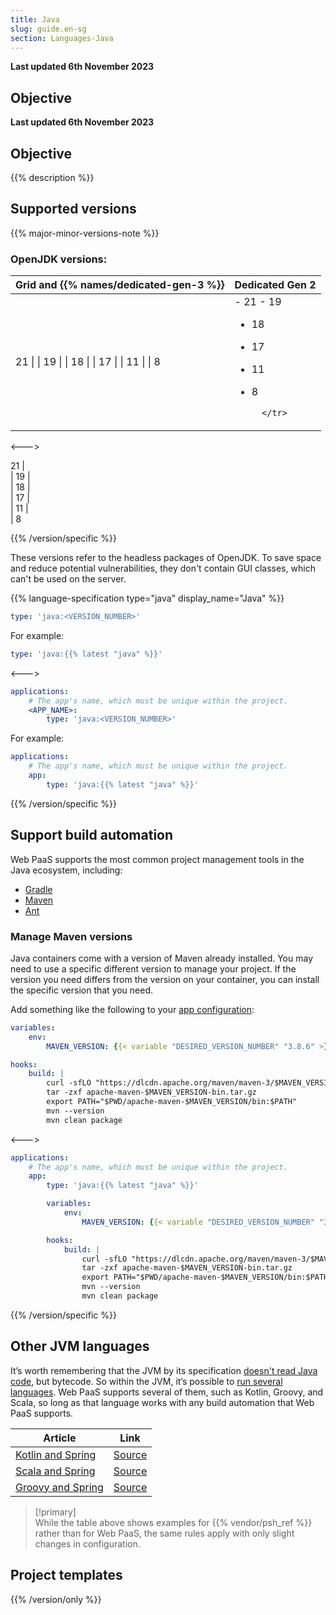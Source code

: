 ```yaml
---
title: Java
slug: guide.en-sg
section: Languages-Java
---
```


**Last updated 6th November 2023**



## Objective  

**Last updated 6th November 2023**



## Objective  

{{% description %}}

## Supported versions

{{% major-minor-versions-note %}}

### OpenJDK versions:


<!-- API Version 1 -->

<table>
    <thead>
        <tr>
            <th>Grid and {{% names/dedicated-gen-3 %}}</th>
            <th>Dedicated Gen 2</th>
        </tr>
    </thead>
    <tbody>
        <tr>
            <td>21 |  
|  19 |  
|  18 |  
|  17 |  
|  11 |  
|  8</td>
            <td>- 21  
- 19  

- 18  

- 17  

- 11  

- 8</thd>

        </tr>
    </tbody>
</table>

<--->
<!-- API Version 2 -->

21 |  
|  19 |  
|  18 |  
|  17 |  
|  11 |  
|  8

{{% /version/specific %}}

These versions refer to the headless packages of OpenJDK.
To save space and reduce potential vulnerabilities, they don't contain GUI classes, which can't be used on the server.

{{% language-specification type="java" display_name="Java" %}}



```yaml {configFile="app"}
type: 'java:<VERSION_NUMBER>'
```

For example:

```yaml {configFile="app"}
type: 'java:{{% latest "java" %}}'
```

<--->

```yaml {configFile="app"}
applications:
    # The app's name, which must be unique within the project.
    <APP_NAME>:
        type: 'java:<VERSION_NUMBER>'
```

For example:

```yaml {configFile="app"}
applications:
    # The app's name, which must be unique within the project.
    app:
        type: 'java:{{% latest "java" %}}'
```

{{% /version/specific %}}

## Support build automation

Web PaaS supports the most common project management tools in the Java ecosystem, including:

* [Gradle](https://gradle.org/)
* [Maven](https://maven.apache.org/)
* [Ant](https://ant.apache.org/)

### Manage Maven versions

Java containers come with a version of Maven already installed.
You may need to use a specific different version to manage your project.
If the version you need differs from the version on your container, you can install the specific version that you need.

Add something like the following to your [app configuration](../../create-apps/_index.md):


```yaml {configFile="app"}
variables:
    env:
        MAVEN_VERSION: {{< variable "DESIRED_VERSION_NUMBER" "3.8.6" >}}

hooks:
    build: |
        curl -sfLO "https://dlcdn.apache.org/maven/maven-3/$MAVEN_VERSION/binaries/apache-maven-$MAVEN_VERSION-bin.tar.gz"
        tar -zxf apache-maven-$MAVEN_VERSION-bin.tar.gz
        export PATH="$PWD/apache-maven-$MAVEN_VERSION/bin:$PATH"
        mvn --version
        mvn clean package
```
<--->
```yaml {configFile="app"}
applications:
    # The app's name, which must be unique within the project.
    app:
        type: 'java:{{% latest "java" %}}'

        variables:
            env:
                MAVEN_VERSION: {{< variable "DESIRED_VERSION_NUMBER" "3.8.6" >}}

        hooks:
            build: |
                curl -sfLO "https://dlcdn.apache.org/maven/maven-3/$MAVEN_VERSION/binaries/apache-maven-$MAVEN_VERSION-bin.tar.gz"
                tar -zxf apache-maven-$MAVEN_VERSION-bin.tar.gz
                export PATH="$PWD/apache-maven-$MAVEN_VERSION/bin:$PATH"
                mvn --version
                mvn clean package
```
{{% /version/specific %}}

## Other JVM languages

It’s worth remembering that the JVM by its specification [doesn't read Java code](https://docs.oracle.com/javase/specs/jvms/se8/html/index.html), but bytecode. So within the JVM, it’s possible to [run several languages](https://en.wikipedia.org/wiki/List_of_JVM_languages). Web PaaS supports several of them, such as Kotlin, Groovy, and Scala, so long as that language works with any build automation that Web PaaS supports.

| Article                                                      | Link                                                         |
| ------------------------------------------------------------ | ------------------------------------------------------------ |
| [Kotlin and Spring](https://platform.sh/blog/2019/ready-to-have-fun-try-kotlin-and-spring/) | [Source](https://github.com/platformsh-templates/spring-kotlin) |
| [Scala and Spring](https://dzone.com/articles/spring-scala-cloud-psh) | [Source](https://github.com/platformsh-examples/scala)       |
| [Groovy and Spring](https://dzone.com/articles/spring-groovy-cloud-psh) | [Source](https://github.com/platformsh-examples/groovy)      |

> [!primary]  
> While the table above shows examples for {{% vendor/psh_ref %}} rather than for Web PaaS, the same rules apply with only slight changes in configuration.
> 

## Project templates

{{% /version/only %}}


